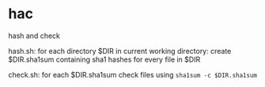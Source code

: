 # hac
hash and check

hash.sh: for each directory $DIR in current working directory: create $DIR.sha1sum containing sha1 hashes for every file in $DIR

check.sh: for each $DIR.sha1sum check files using `sha1sum -c $DIR.sha1sum`
